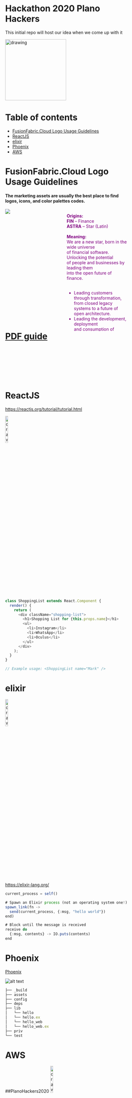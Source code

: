 Hackathon 2020 Plano Hackers
=========

This initial repo will host our idea when we come up with it 

<img src="https://images.fineartamerica.com/images/artworkimages/mediumlarge/1/red-big-question-mark-and-toon-man-faq-ask-search-concepts-michal-bednarek.jpg" alt="drawing" width="200"/>


Table of contents
=================

<!--ts-->
   * [FusionFabric.Cloud Logo Usage Guidelines](#FusionFabric.Cloud-Logo-Usage-Guidelines)
   * [ReactJS](#ReactJS)
   * [elixir](#elixir)
   * [Phoenix](#Phoenix)
   * [AWS](#AWS)
<!--te-->

FusionFabric.Cloud Logo Usage Guidelines
============
#### The marketing assets are usually the best place to find logos, icons, and color palettes codes. 

<!DOCTYPE html>
<html>
    <head>
    <meta name="viewport" content="width=device-width, initial-scale=1">
    <style>
      * { box-sizing: border-box;}
        .column {
            float: left;
            width: 50%;
            padding: 0px;
            height: 400px;
        }
    </style>
    </head>
    <body>
        <div class="row"> 
            <div class="column" ><img src="https://pbs.twimg.com/media/DDZKiLmWAAEWGdu.jpg" size=1> </div>
            <div class="column" >
                <div style="text-align:left"> <p style="color:purple">
                    <b>Origins:</b> <br>
                    <b>FIN</b> – Finance <br>
                    <b>ASTRA</b> – Star (Latin)
                    <br></br>
                    <b>Meaning:</b><br>
                    We are a new star, born in the wide universe<br>
                    of financial software. Unlocking the potential<br>
                    of people and businesses by leading them<br>
                    into the open future of finance.<br>
                    <br>
                    <ul style="color:purple">
                        <li>Leading customers through transformation,<br>
                        from closed legacy systems to a future of<br>
                        open architecture.<br></li>
                        <li>Leading the development, deployment<br>
                        and consumption of financial services
                        software, towards a more innovative,
                        collaborative and open approach. </li>
                    </ul>
                </div>
            </div> </p>
        </div>
    </body>
</html>

# [PDF guide](https://www.fusionfabric.cloud/sites/default/files/files/2018-06/ffdc-logo-guide.pdf)








<br>
<br><br>
<br><br>
<br>

ReactJS
============
https://reactjs.org/tutorial/tutorial.html

<img src="https://upload.wikimedia.org/wikipedia/commons/thumb/a/a7/React-icon.svg/1200px-React-icon.svg.png" alt="drawing" width="15%"/>

```js
class ShoppingList extends React.Component {
  render() {
    return (
      <div className="shopping-list">
        <h1>Shopping List for {this.props.name}</h1>
        <ul>
          <li>Instagram</li>
          <li>WhatsApp</li>
          <li>Oculus</li>
        </ul>
      </div>
    );
  }
}

// Example usage: <ShoppingList name="Mark" />
```



elixir
============
<img src="https://elixir-lang.org/images/logo/logo.png" alt="drawing" width="15%"/>

https://elixir-lang.org/

```js
current_process = self()

# Spawn an Elixir process (not an operating system one!)
spawn_link(fn ->
  send(current_process, {:msg, "hello world"})
end)

# Block until the message is received
receive do
  {:msg, contents} -> IO.puts(contents)
end
```

Phoenix
============
[Phoenix](https://www.phoenixframework.org/)

![alt text](https://raw.githubusercontent.com/phoenixframework/phoenix/master/priv/static/phoenix.png "img9.jpg")



```js
├── _build
├── assets
├── config
├── deps
├── lib
│   └── hello
│   └── hello.ex
│   └── hello_web
│   └── hello_web.ex
├── priv
└── test
```


AWS
=====

##PlanoHackers2020
<img src="https://thewealthmosaic.s3.amazonaws.com/media/Logo_Amazon_Web_Services_2.png" alt="drawing" width="15%"/>

